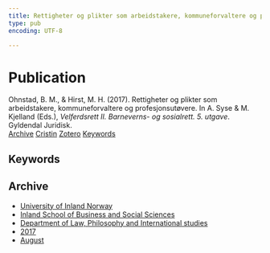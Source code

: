 ```yaml
---
title: Rettigheter og plikter som arbeidstakere, kommuneforvaltere og profesjonsutøvere
type: pub
encoding: UTF-8

---
```

<h1>Publication</h1>
<article id="csl-bib-container-ZI2TPYFV" class="csl-bib-container">
  <div class="csl-bib-body"> <div class="csl-entry">Ohnstad, B. M., &#38; Hirst, M. H. (2017). Rettigheter og plikter som arbeidstakere, kommuneforvaltere og profesjonsutøvere. In A. Syse &#38; M. Kjelland (Eds.), <i>Velferdsrett II. Barneverns- og sosialrett. 5. utgave</i>. Gyldendal Juridisk.</div> </div>
  <div class="csl-bib-buttons">
    <a href="#taxonomy-article-ZI2TPYFV" alt="archive" class="csl-bib-button">Archive</a>
    <a href="https://app.cristin.no/results/show.jsf?id=1483935" alt="Cristin" class="csl-bib-button">Cristin</a>
    <a href="http://zotero.org/groups/5881554/items/ZI2TPYFV" alt="Zotero" class="csl-bib-button">Zotero</a>
    <a href="#keywords-article-ZI2TPYFV" alt="keywords" class="csl-bib-button">Keywords</a>
  </div>
  <div id="csl-bib-meta-container-ZI2TPYFV"></div>
</article>
<div id="csl-bib-meta-ZI2TPYFV" class="csl-bib-meta">
  <article id="keywords-article-ZI2TPYFV" class="keywords-article">
    <h1>Keywords</h1>
    
  </article>
  <article id="taxonomy-article-ZI2TPYFV" class="taxonomy-article">
    <h1>Archive</h1>
    <ul>
      <li>
        <a href="/en/archive/?key=3DCRN523">University of Inland Norway</a>
      </li>
      <li>
        <a href="/en/archive/?key=DU8Q9LN9">Inland School of Business and Social Sciences</a>
      </li>
      <li>
        <a href="/en/archive/?key=ITYAG68H">Department of Law, Philosophy and International studies</a>
      </li>
      <li>
        <a href="/en/archive/?key=XDLKZVSJ">2017</a>
      </li>
      <li>
        <a href="/en/archive/?key=3Q6LI9S9">August</a>
      </li>
    </ul>
  </article>
</div>
